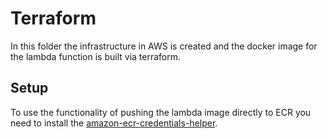 # Terraform
In this folder the infrastructure in AWS is created and the docker image for the lambda function is built via terraform.
## Setup
To use the functionality of pushing the lambda image directly to ECR you need to install the [amazon-ecr-credentials-helper](https://github.com/awslabs/amazon-ecr-credential-helper).

